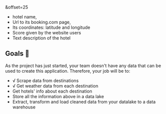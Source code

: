 &offset=25

*   hotel name,
*   Url to its booking.com page,
*   Its coordinates: latitude and longitude
*   Score given by the website users
*   Text description of the hotel

## Goals 🎯

As the project has just started, your team doesn't have any data that can be used to create this application. Therefore, your job will be to: 

* √ Scrape data from destinations 
* √ Get weather data from each destination 
* Get hotels' info about each destination
* Store all the information above in a data lake
* Extract, transform and load cleaned data from your datalake to a data warehouse
